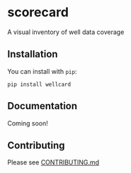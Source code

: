 # scorecard

A visual inventory of well data coverage

## Installation 

You can install with `pip`:

    pip install wellcard

## Documentation 

Coming soon!

## Contributing

Please see [CONTRIBUTING.md](CONTRIBUTING.md)
